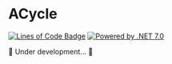 # ACycle

[![Lines of Code Badge](https://cdn.jsdelivr.net/gh/lightyears1998/a-cycle-maui@gh-pages/badge.svg)](https://github.com/lightyears1998/a-cycle-maui/)
[![Powered by .NET 7.0](https://img.shields.io/badge/.NET%20&%20MAUI-7-orange)](https://learn.microsoft.com/en-us/dotnet/core/whats-new/dotnet-7)

🚧 Under development... 🚧
